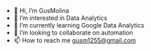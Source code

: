 - 👋 Hi, I’m GusMolina
- 👀 I’m interested in Data Analytics
- 🌱 I’m currently learning Google Data Analytics
- 💞️ I’m looking to collaborate on automation
- 📫 How to reach me gusm1255@gmail.com

<!---
gusm7532/gusm7532 is a ✨ special ✨ repository because its `README.md` (this file) appears on your GitHub profile.
You can click the Preview link to take a look at your changes.
--->
